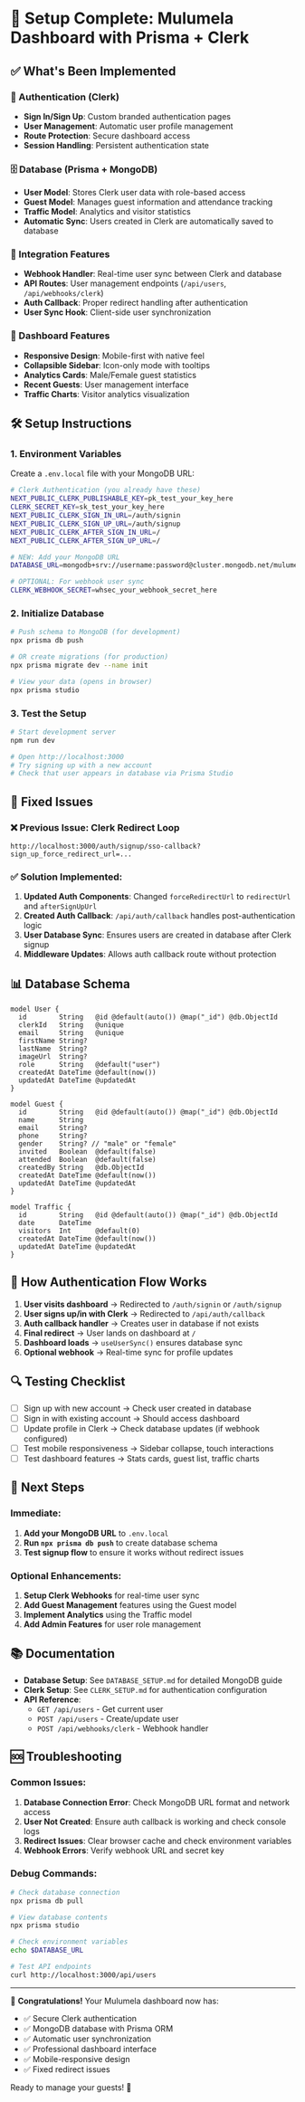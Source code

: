 # 🎉 Setup Complete: Mulumela Dashboard with Prisma + Clerk

## ✅ What's Been Implemented

### 🔐 Authentication (Clerk)
- **Sign In/Sign Up**: Custom branded authentication pages
- **User Management**: Automatic user profile management
- **Route Protection**: Secure dashboard access
- **Session Handling**: Persistent authentication state

### 🗄️ Database (Prisma + MongoDB)
- **User Model**: Stores Clerk user data with role-based access
- **Guest Model**: Manages guest information and attendance tracking
- **Traffic Model**: Analytics and visitor statistics
- **Automatic Sync**: Users created in Clerk are automatically saved to database

### 🔄 Integration Features
- **Webhook Handler**: Real-time user sync between Clerk and database
- **API Routes**: User management endpoints (`/api/users`, `/api/webhooks/clerk`)
- **Auth Callback**: Proper redirect handling after authentication
- **User Sync Hook**: Client-side user synchronization

### 🚀 Dashboard Features
- **Responsive Design**: Mobile-first with native feel
- **Collapsible Sidebar**: Icon-only mode with tooltips
- **Analytics Cards**: Male/Female guest statistics
- **Recent Guests**: User management interface
- **Traffic Charts**: Visitor analytics visualization

## 🛠️ Setup Instructions

### 1. Environment Variables

Create a `.env.local` file with your MongoDB URL:

```bash
# Clerk Authentication (you already have these)
NEXT_PUBLIC_CLERK_PUBLISHABLE_KEY=pk_test_your_key_here
CLERK_SECRET_KEY=sk_test_your_key_here
NEXT_PUBLIC_CLERK_SIGN_IN_URL=/auth/signin
NEXT_PUBLIC_CLERK_SIGN_UP_URL=/auth/signup
NEXT_PUBLIC_CLERK_AFTER_SIGN_IN_URL=/
NEXT_PUBLIC_CLERK_AFTER_SIGN_UP_URL=/

# NEW: Add your MongoDB URL
DATABASE_URL=mongodb+srv://username:password@cluster.mongodb.net/mulumela?retryWrites=true&w=majority

# OPTIONAL: For webhook user sync
CLERK_WEBHOOK_SECRET=whsec_your_webhook_secret_here
```

### 2. Initialize Database

```bash
# Push schema to MongoDB (for development)
npx prisma db push

# OR create migrations (for production)
npx prisma migrate dev --name init

# View your data (opens in browser)
npx prisma studio
```

### 3. Test the Setup

```bash
# Start development server
npm run dev

# Open http://localhost:3000
# Try signing up with a new account
# Check that user appears in database via Prisma Studio
```

## 🔧 Fixed Issues

### ❌ Previous Issue: Clerk Redirect Loop
```
http://localhost:3000/auth/signup/sso-callback?sign_up_force_redirect_url=...
```

### ✅ Solution Implemented:
1. **Updated Auth Components**: Changed `forceRedirectUrl` to `redirectUrl` and `afterSignUpUrl`
2. **Created Auth Callback**: `/api/auth/callback` handles post-authentication logic
3. **User Database Sync**: Ensures users are created in database after Clerk signup
4. **Middleware Updates**: Allows auth callback route without protection

## 📊 Database Schema

```prisma
model User {
  id        String   @id @default(auto()) @map("_id") @db.ObjectId
  clerkId   String   @unique
  email     String   @unique
  firstName String?
  lastName  String?
  imageUrl  String?
  role      String   @default("user")
  createdAt DateTime @default(now())
  updatedAt DateTime @updatedAt
}

model Guest {
  id        String   @id @default(auto()) @map("_id") @db.ObjectId
  name      String
  email     String?
  phone     String?
  gender    String? // "male" or "female"
  invited   Boolean  @default(false)
  attended  Boolean  @default(false)
  createdBy String   @db.ObjectId
  createdAt DateTime @default(now())
  updatedAt DateTime @updatedAt
}

model Traffic {
  id        String   @id @default(auto()) @map("_id") @db.ObjectId
  date      DateTime
  visitors  Int      @default(0)
  createdAt DateTime @default(now())
  updatedAt DateTime @updatedAt
}
```

## 🎯 How Authentication Flow Works

1. **User visits dashboard** → Redirected to `/auth/signin` or `/auth/signup`
2. **User signs up/in with Clerk** → Redirected to `/api/auth/callback`
3. **Auth callback handler** → Creates user in database if not exists
4. **Final redirect** → User lands on dashboard at `/`
5. **Dashboard loads** → `useUserSync()` ensures database sync
6. **Optional webhook** → Real-time sync for profile updates

## 🔍 Testing Checklist

- [ ] Sign up with new account → Check user created in database
- [ ] Sign in with existing account → Should access dashboard
- [ ] Update profile in Clerk → Check database updates (if webhook configured)
- [ ] Test mobile responsiveness → Sidebar collapse, touch interactions
- [ ] Test dashboard features → Stats cards, guest list, traffic charts

## 🚀 Next Steps

### Immediate:
1. **Add your MongoDB URL** to `.env.local`
2. **Run `npx prisma db push`** to create database schema
3. **Test signup flow** to ensure it works without redirect issues

### Optional Enhancements:
1. **Setup Clerk Webhooks** for real-time user sync
2. **Add Guest Management** features using the Guest model
3. **Implement Analytics** using the Traffic model
4. **Add Admin Features** for user role management

## 📚 Documentation

- **Database Setup**: See `DATABASE_SETUP.md` for detailed MongoDB guide
- **Clerk Setup**: See `CLERK_SETUP.md` for authentication configuration
- **API Reference**: 
  - `GET /api/users` - Get current user
  - `POST /api/users` - Create/update user
  - `POST /api/webhooks/clerk` - Webhook handler

## 🆘 Troubleshooting

### Common Issues:
1. **Database Connection Error**: Check MongoDB URL format and network access
2. **User Not Created**: Ensure auth callback is working and check console logs
3. **Redirect Issues**: Clear browser cache and check environment variables
4. **Webhook Errors**: Verify webhook URL and secret key

### Debug Commands:
```bash
# Check database connection
npx prisma db pull

# View database contents
npx prisma studio

# Check environment variables
echo $DATABASE_URL

# Test API endpoints
curl http://localhost:3000/api/users
```

---

🎉 **Congratulations!** Your Mulumela dashboard now has:
- ✅ Secure Clerk authentication
- ✅ MongoDB database with Prisma ORM
- ✅ Automatic user synchronization
- ✅ Professional dashboard interface
- ✅ Mobile-responsive design
- ✅ Fixed redirect issues

Ready to manage your guests! 🚀 